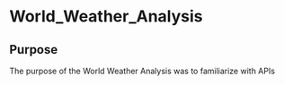 # World_Weather_Analysis
## Purpose
The purpose of the World Weather Analysis was to familiarize with APIs
